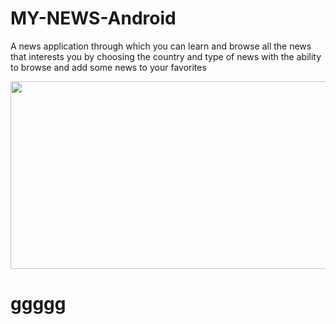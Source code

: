 # MY-NEWS-Android
A news application through which you can learn and browse all the news that interests you by choosing the country and type of news with the ability to browse and add some news to your favorites
<p align="center"> <img src="https://user-images.githubusercontent.com/47406119/141367969-5a962e7d-6d82-4826-9a2e-2e190ad1e9c0.png" width="600" height="300" /> </p>

# ggggg
